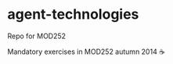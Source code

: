 agent-technologies
==================

Repo for MOD252

Mandatory exercises in MOD252 autumn 2014 :coffee:
